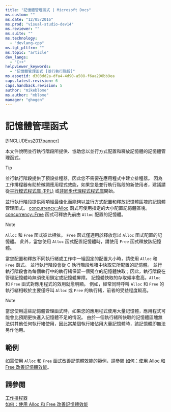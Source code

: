 ```yaml
---
title: "記憶體管理函式 | Microsoft Docs"
ms.custom: ""
ms.date: "12/05/2016"
ms.prod: "visual-studio-dev14"
ms.reviewer: ""
ms.suite: ""
ms.technology: 
  - "devlang-cpp"
ms.tgt_pltfrm: ""
ms.topic: "article"
dev_langs: 
  - "C++"
helpviewer_keywords: 
  - "記憶體管理函式 [並行執行階段]"
ms.assetid: d303dd2a-dfa4-4d90-a508-f6aa290bb9ea
caps.latest.revision: 6
caps.handback.revision: 5
author: "mikeblome"
ms.author: "mblome"
manager: "ghogen"
---
```

# 記憶體管理函式
[!INCLUDE[vs2017banner](../../assembler/inline/includes/vs2017banner.md)]

本文件說明並行執行階段所提供、協助您以並行方式配置和釋放記憶體的記憶體管理函式。  
  
> [!TIP]
>  並行執行階段提供了預設排程器，因此您不需要在應用程式中建立排程器。  因為工作排程器有助於微調應用程式效能，如果您是並行執行階段的新使用者，建議請從[平行模式程式庫 \(PPL\)](../../parallel/concrt/parallel-patterns-library-ppl.md) 或[非同步代理程式程式庫](../../parallel/concrt/asynchronous-agents-library.md)開始。  
  
 並行執行階段提供兩項經最佳化而能夠以並行方式配置和釋放記憶體區塊的記憶體管理函式。  [concurrency::Alloc](../Topic/Alloc%20Function.md) 函式可使用指定的大小配置記憶體區塊。  [concurrency::Free](../Topic/Free%20Function.md) 函式可釋放先前由 `Alloc` 配置的記憶體。  
  
> [!NOTE]
>  `Alloc` 和 `Free` 函式彼此相依。  `Free` 函式僅適用於釋放您以 `Alloc` 函式配置的記憶體。  此外，當您使用 `Alloc` 函式配置記憶體時，請使用 `Free` 函式釋放該記憶體。  
  
 當您配置和釋放不同執行緒或工作中一組固定的配置大小時，請使用 `Alloc` 和 `Free` 函式。  並行執行階段會從 C 執行階段堆積中快取它所配置的記憶體。  並行執行階段會為每個執行中的執行緒保留一個獨立的記憶體快取；因此，執行階段在管理記憶體時無須使用鎖定或記憶體屏障。  記憶體快取的存取頻率愈高，`Alloc` 和 `Free` 函式對應用程式的效用就愈明顯。  例如，經常同時呼叫 `Alloc` 和 `Free` 的執行緒相較於主要僅呼叫 `Alloc` 或 `Free` 的執行緒，前者的受益程度較高。  
  
> [!NOTE]
>  當您使用這些記憶體管理函式時，如果您的應用程式使用大量記憶體，應用程式可能會比預期更快進入記憶體不足的情況。  由於一個執行緒所快取的記憶體區塊無法供其他任何執行緒使用，因此當某個執行緒佔用大量記憶體時，該記憶體即無法另作他用。  
  
## 範例  
 如需使用 `Alloc` 和 `Free` 函式改善記憶體效能的範例，請參閱 [如何：使用 Alloc 和 Free 改善記憶體效能](../../parallel/concrt/how-to-use-alloc-and-free-to-improve-memory-performance.md)。  
  
## 請參閱  
 [工作排程器](../../parallel/concrt/task-scheduler-concurrency-runtime.md)   
 [如何：使用 Alloc 和 Free 改善記憶體效能](../../parallel/concrt/how-to-use-alloc-and-free-to-improve-memory-performance.md)